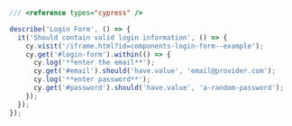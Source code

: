 ```js filename="/cypress/integration/Login.spec.js" renderer="common" language="js"
/// <reference types="cypress" />

describe('Login Form', () => {
  it('Should contain valid login information', () => {
    cy.visit('/iframe.html?id=components-login-form--example');
    cy.get('#login-form').within(() => {
      cy.log('**enter the email**');
      cy.get('#email').should('have.value', 'email@provider.com');
      cy.log('**enter password**');
      cy.get('#password').should('have.value', 'a-random-password');
    });
  });
});
```
